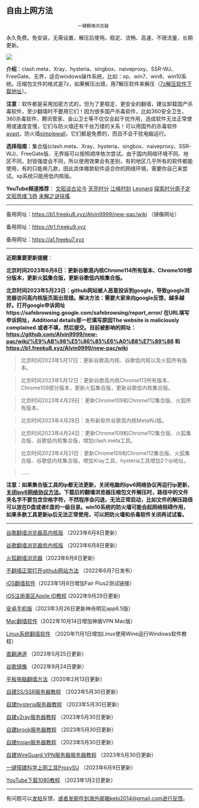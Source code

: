 ## ************************自由上网方法************************

                               一键翻墙浏览器


永久免费。免安装，无需设置，解压后使用。稳定、流畅、高速、不限流量，长期更新。

![](https://fastly.jsdelivr.net/gh/Alvin9999/pac2/%E5%9B%BE%E6%A0%87.PNG)


**介绍**：clash.meta、Xray、hysteria、singbox、naiveproxy、SSR-WJ、FreeGate、无界，适合windows操作系统，比如：xp、win7、win8、win10系统。压缩包文件的格式是7z，如果解压出错，用7解压软件来解压（[7z解压软件下载地址](https://sparanoid.com/lab/7z/)）。

**注意**：软件都是采用加密方式的，但为了更稳定、更安全的翻墙，建议卸载国产杀毒软件，至少翻墙时不要用它们！因为很多国产杀毒软件，比如360安全卫生、360杀毒软件、腾讯管家、金山卫士等不仅仅会起干扰作用，造成软件无法正常使用或速度变慢，它们与防火墙还有千丝万缕的关系！可以用国外的杀毒软件[avast](http://files.avast.com/iavs9x/avast_free_antivirus_setup_offline.exe)，防火墙[simplewall](https://github.com/henrypp/simplewall/releases/download/v.2.3.4/simplewall-2.3.4-setup.exe)，它们都是免费的，而且不会干扰电脑运行。

**选择指南**：集合版(clash.meta、Xray、hysteria、singbox、naiveproxy、SSR-WJ)、FreeGate版、无界版可以按照顺序依次尝试。由于国内网络环境不同、地区不同，封锁强度会不同，所以使用效果会有差别，有的地区几乎所有的软件都能使用，有的只能用几款，因此具体哪款软件适合你的网络环境，需要你自己来尝试。xp系统只能用低内核版。

**YouTube频道推荐**： [文昭谈古论今](https://www.youtube.com/@wenzhaoofficial/videos)  [天亮时分](https://www.youtube.com/@TianLiangTimes/streams)  [江峰时刻](https://www.youtube.com/@JiangFengTimes/videos)    [Leonard](https://www.youtube.com/channel/UC1mx_wcSHtfpLk5N_zY0TRg/videos)  [探索时分周子定](https://www.youtube.com/c/%E6%8E%A2%E7%B4%A2%E6%99%82%E5%88%86-%E5%91%A8%E5%AD%90%E5%AE%9A/videos) [文昭思绪飞扬](https://www.youtube.com/channel/UCTu_hTaVf3DJMpMIyOAq2Ew/videos) [未解之谜扶搖](https://www.youtube.com/c/%E6%9C%AA%E8%A7%A3%E4%B9%8B%E8%AC%8E%E6%89%B6%E6%90%96/videos)

***

备用网址：https://b1.freeku8.xyz/Alvin9999/new-pac/wiki （镜像网址）

备用网址：https://tr1.freeku9.xyz

备用网址：https://a1.freeku7.xyz

***

**近期重要更新提醒**：

**北京时间2023年6月8日：更新谷歌高内核Chrome114所有版本、Chrome109部分版本，更新火狐集合版，更新谷歌低内核集合版。**

**北京时间2023年5月23日：github网站被人恶意投诉到google，导致google浏览器访问高内核版页面出现错。解决方法：需要大家来向google反馈，越多越好。打开google申诉网址https://safebrowsing.google.com/safebrowsing/report_error/ 在URL填写申诉网址，Additional details那一栏填写原因The website is maliciously complained.或者不填，然后提交。目前被影响的网址：https://github.com/Alvin9999/new-pac/wiki/%E9%AB%98%E5%86%85%E6%A0%B8%E7%89%88 和 https://b1.freeku8.xyz/Alvin9999/new-pac/wiki** 

> 北京时间2023年5月17日：更新谷歌高内核、谷歌低内核以及火狐所有版本。

> 北京时间2023年5月12日：更新谷歌高内核Chrome113所有版本、Chrome109部分版本，更新火狐集合版，更新谷歌低内核集合版。

> 北京时间2023年4月29日：更新Chrome109和Chrome112集合版、火狐所有版本。

> 北京时间2023年4月28日：发布新软件谷歌高内核MetaWJ版。

> 北京时间2023年4月24日：更新Chrome109和Chrome112集合版、火狐集合版、谷歌低内核集合版，增加clash.meta工具。

> 北京时间2023年4月21日：更新Chrome109和Chrome112集合版、火狐集合版、谷歌低内核集合版，增加Xray工具，hysteria工具增加2个ip地址。

> ......


**注意：如果集合版工具的ip都无法更新，关闭电脑的ipv6网络协议再运行ip更新，[关闭ipv6网络协议方法](https://jingyan.baidu.com/article/e52e361590115d00c70c5132.html)。下载后的翻墙浏览器压缩包文件解压时，路径中的文件夹名字不要包含空格字符，不然程序会闪退，无法正常启动，比如文件的解压路径可以放在D盘或者E盘的一级目录。win10系统的防火墙可能会起网络阻碍作用，如果多款工具更新ip后无法正常使用，可以把防火墙和杀毒软件关闭再试试看。**

***

[谷歌翻墙浏览器高内核版](https://github.com/Alvin9999/new-pac/wiki/%E9%AB%98%E5%86%85%E6%A0%B8%E7%89%88) （2023年6月8日更新）

[谷歌翻墙浏览器低内核版](https://github.com/Alvin9999/new-pac/wiki/%E4%BD%8E%E5%86%85%E6%A0%B8%E7%89%88) （2023年6月8日更新）

[火狐翻墙浏览器](https://github.com/Alvin9999/new-pac/wiki/%E7%81%AB%E7%8B%90%E7%BF%BB%E5%A2%99%E6%B5%8F%E8%A7%88%E5%99%A8)（2023年6月8日更新）

[不翻墙正常打开github网站方法](https://github.com/Alvin9999/new-pac/wiki/%E4%BF%AE%E6%94%B9hosts%E6%96%87%E4%BB%B6%E4%B8%8Agithub) （2022年6月7日发布）

[iOS翻墙软件](https://github.com/Alvin9999/new-pac/wiki/%E8%8B%B9%E6%9E%9C%E6%89%8B%E6%9C%BA%E7%BF%BB%E5%A2%99%E8%BD%AF%E4%BB%B6)（2023年1月8日增加Fair Plus2测试链接）

[iOS注册美区Apple ID教程](https://github.com/Alvin9999/new-pac/wiki/iOS%E6%B3%A8%E5%86%8C%E7%BE%8E%E5%8C%BAApple-ID%E6%95%99%E7%A8%8B) (2022年9月29日更新)

[安卓手机版](https://github.com/Alvin9999/new-pac/wiki/%E5%AE%89%E5%8D%93%E6%89%8B%E6%9C%BA%E7%89%88)（2023年3月26日更新神舟明见app6.5版）

[Mac翻墙软件](https://github.com/Alvin9999/new-pac/wiki/%E8%8B%B9%E6%9E%9C%E7%94%B5%E8%84%91MAC%E7%BF%BB%E5%A2%99%E8%BD%AF%E4%BB%B6)（2022年10月14日增加神盾VPN Mac版）

[Linux系统翻墙软件](https://github.com/Alvin9999/new-pac/wiki/Linux%E7%B3%BB%E7%BB%9F%E7%BF%BB%E5%A2%99%E6%96%B9%E6%B3%95) （2020年11月1日增加Linux使用Wine运行Windows软件教程）

[直翻通道](https://github.com/Alvin9999/new-pac/wiki/%E7%9B%B4%E7%BF%BB%E9%80%9A%E9%81%93) （2023年5月25日更新）

[谷歌镜像](https://github.com/Alvin9999/new-pac/wiki/%E8%B0%B7%E6%AD%8C%E9%95%9C%E5%83%8F) （2022年9月24日更新）

[平板电脑翻墙方法](https://github.com/Alvin9999/new-pac/wiki/%E5%B9%B3%E6%9D%BF%E7%94%B5%E8%84%91%E7%BF%BB%E5%A2%99%E8%BD%AF%E4%BB%B6)（2020年2月13日更新）

[自建SS/SSR服务器教程](https://github.com/Alvin9999/new-pac/wiki/%E8%87%AA%E5%BB%BAss%E6%9C%8D%E5%8A%A1%E5%99%A8%E6%95%99%E7%A8%8B) （2023年5月30日更新）

[自建hysteria服务器教程](https://github.com/Alvin9999/new-pac/wiki/%E8%87%AA%E5%BB%BAhysteria%E6%9C%8D%E5%8A%A1%E5%99%A8%E6%95%99%E7%A8%8B) （2023年5月30日更新）

[自建v2ray服务器教程](https://github.com/Alvin9999/new-pac/wiki/%E8%87%AA%E5%BB%BAv2ray%E6%9C%8D%E5%8A%A1%E5%99%A8%E6%95%99%E7%A8%8B) （2023年5月30日更新）

[自建brook服务器教程](https://github.com/Alvin9999/new-pac/wiki/%E8%87%AA%E5%BB%BAbrook%E6%9C%8D%E5%8A%A1%E5%99%A8%E6%95%99%E7%A8%8B) （2023年5月30日更新）

[自建trojan服务器教程](https://github.com/Alvin9999/new-pac/wiki/%E8%87%AA%E5%BB%BAtrojan%E6%9C%8D%E5%8A%A1%E5%99%A8%E6%95%99%E7%A8%8B) （2023年5月30日更新）

[自建WireGuard VPN服务器服务器教程](https://github.com/Alvin9999/new-pac/wiki/%E8%87%AA%E5%BB%BAWireGuard-VPN%E6%9C%8D%E5%8A%A1%E5%99%A8%E6%95%99%E7%A8%8B) （2023年5月30日更新）

[一键搭建科学上网工具ProxySU](https://github.com/Alvin9999/new-pac/wiki/%E4%B8%80%E9%94%AE%E6%90%AD%E5%BB%BA%E7%A7%91%E5%AD%A6%E4%B8%8A%E7%BD%91%E5%B7%A5%E5%85%B7ProxySU) （2023年6月9日更新）


[YouTube下载1080教程](https://github.com/Alvin9999/new-pac/wiki/YouTube%E4%B8%8B%E8%BD%BD1080%E6%95%99%E7%A8%8B) （2023年1月2日更新）

***

有问题可以[发帖](https://github.com/Alvin9999/new-pac/issues)反馈，或者发邮件到海外邮箱kebi2014@gmail.com进行反馈。